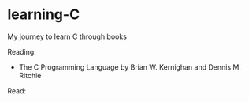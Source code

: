 # learning-C
My journey to learn C through books

Reading:
 - The C Programming Language by Brian W. Kernighan and Dennis M. Ritchie

 Read:

